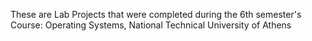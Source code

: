 These are Lab Projects that were completed during the 6th semester's Course: Operating Systems, National Technical University of Athens 
